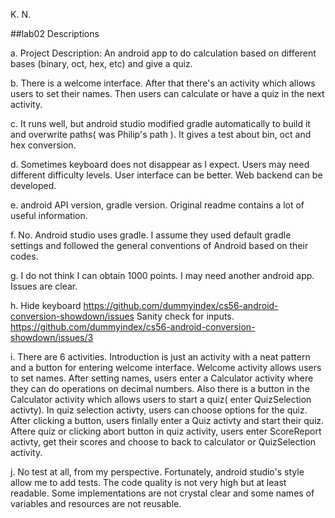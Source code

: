 K. N.

##lab02 Descriptions

a. Project Description: An android app to do calculation based on different bases (binary, oct, hex, etc) and give a quiz.

b. There is a welcome interface. After that there's an activity which allows users to set their names. Then users can calculate or have a quiz in the next activity.

c. It runs well, but android studio modified gradle automatically to build it and overwrite paths( was Philip's path ). It gives a test about bin, oct and hex conversion.

d. Sometimes keyboard does not disappear as I expect. Users may need different difficulty levels. User interface can be better. Web backend can be developed.

e. android API version, gradle version. Original readme contains a lot of useful information.

f. No. Android studio uses gradle. I assume they used default gradle settings and followed the general conventions of Android based on their codes.

g. I do not think I can obtain 1000 points. I may need another android app. Issues are clear.

h. 
Hide keyboard https://github.com/dummyindex/cs56-android-conversion-showdown/issues
Sanity check for inputs.
https://github.com/dummyindex/cs56-android-conversion-showdown/issues/3


i. There are 6 activities. Introduction is just an activity with a neat pattern and a button for entering welcome interface. Welcome activity allows users to set names. After setting names, users enter a Calculator activity where they can do operations on decimal numbers. Also there is a button in the Calculator activity which allows users to start a quiz( enter QuizSelection activty). In quiz selection activty, users can choose options for the quiz. After clicking a button, users finlally enter a Quiz activty and start their quiz. Aftere quiz or clicking abort button in quiz activity, users enter ScoreReport activty, get their scores and choose to back to calculator or QuizSelection activity.



j. No test at all, from my perspective. Fortunately, android studio's style allow me to add tests. The code quality is not very high but at least readable. Some implementations are not crystal clear and some names of variables and resources are not reusable.
